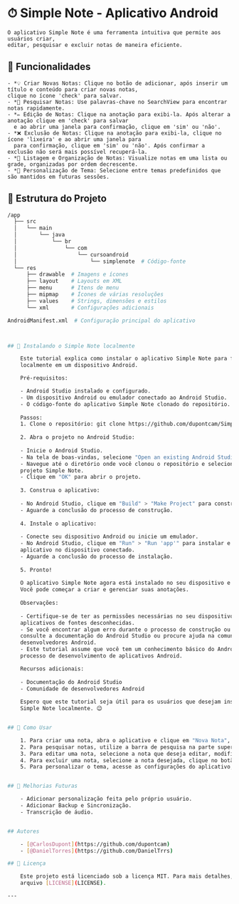 # ⏱ Simple Note - Aplicativo Android

    O aplicativo Simple Note é uma ferramenta intuitiva que permite aos usuários criar,
    editar, pesquisar e excluir notas de maneira eficiente. 

## 🌟 Funcionalidades

    - *💡 Criar Novas Notas: Clique no botão de adicionar, após inserir um título e conteúdo para criar novas notas,
    clique no ícone 'check' para salvar.
    - *🔎 Pesquisar Notas: Use palavras-chave no SearchView para encontrar notas rapidamente.
    - *✏️ Edição de Notas: Clique na anotação para exibi-la. Após alterar a anotação clique em 'check' para salvar
      e ao abrir uma janela para confirmação, clique em 'sim' ou 'não'.
    - *❌ Exclusão de Notas: Clique na anotação para exibi-la, clique no ícone 'lixeira' e ao abrir uma janela para
      para confirmação, clique em 'sim' ou 'não'. Após confirmar a exclusão não será mais possível recuperá-la.
    - *📜 Listagem e Organização de Notas: Visualize notas em uma lista ou grade, organizadas por ordem decrescente.
    - *🔧 Personalização de Tema: Selecione entre temas predefinidos que são mantidos em futuras sessões.

## 📂 Estrutura do Projeto

```bash
/app
  ├── src
  │   └── main
  │       └── java
  │           └── br
  │               └── com
  │                   └── cursoandroid
  │                       └── simplenote  # Código-fonte
  └── res
      ├── drawable  # Imagens e ícones
      ├── layout    # Layouts em XML
      ├── menu      # Itens de menu
      ├── mipmap    # Ícones de várias resoluções
      ├── values    # Strings, dimensões e estilos
      └── xml       # Configurações adicionais

AndroidManifest.xml  # Configuração principal do aplicativo



## 🚀 Instalando o Simple Note localmente

    Este tutorial explica como instalar o aplicativo Simple Note para fazer anotações
    localmente em um dispositivo Android.

    Pré-requisitos:

    - Android Studio instalado e configurado.
    - Um dispositivo Android ou emulador conectado ao Android Studio.
    - O código-fonte do aplicativo Simple Note clonado do repositório.
    
    Passos:
    1. Clone o repositório: git clone https://github.com/dupontcam/Simple_Note.git
    
    2. Abra o projeto no Android Studio:
    
    - Inicie o Android Studio.
    - Na tela de boas-vindas, selecione "Open an existing Android Studio project".
    - Navegue até o diretório onde você clonou o repositório e selecione a pasta do
    projeto Simple Note.
    - Clique em "OK" para abrir o projeto.
    
    3. Construa o aplicativo:
    
    - No Android Studio, clique em "Build" > "Make Project" para construir o aplicativo.
    - Aguarde a conclusão do processo de construção.
    
    4. Instale o aplicativo:
    
    - Conecte seu dispositivo Android ou inicie um emulador.
    - No Android Studio, clique em "Run" > "Run 'app'" para instalar e executar o
    aplicativo no dispositivo conectado.
    - Aguarde a conclusão do processo de instalação.
    
    5. Pronto!
    
    O aplicativo Simple Note agora está instalado no seu dispositivo e pronto para uso.
    Você pode começar a criar e gerenciar suas anotações.
    
    Observações:
    
    - Certifique-se de ter as permissões necessárias no seu dispositivo para instalar
    aplicativos de fontes desconhecidas.
    - Se você encontrar algum erro durante o processo de construção ou instalação,
    consulte a documentação do Android Studio ou procure ajuda na comunidade de
    desenvolvedores Android.
    - Este tutorial assume que você tem um conhecimento básico do Android Studio e do
    processo de desenvolvimento de aplicativos Android.

    Recursos adicionais:
    
    - Documentação do Android Studio
    - Comunidade de desenvolvedores Android
    
    Espero que este tutorial seja útil para os usuários que desejam instalar o aplicativo
    Simple Note localmente. 😉


## 🎯 Como Usar

    1. Para criar uma nota, abra o aplicativo e clique em "Nova Nota", insira um título e conteúdo, e clique em "Salvar"
    2. Para pesquisar notas, utilize a barra de pesquisa na parte superior da tela e digite palavras-chave.
    3. Para editar uma nota, selecione a nota que deseja editar, modifique o título e/ou conteúdo, e clique em "Salvar".
    4. Para excluir uma nota, selecione a nota desejada, clique no botão de exclusão e confirme a ação.
    5. Para personalizar o tema, acesse as configurações do aplicativo, selecione a opção de tema e escolha entre as opções disponíveis.


## 🚧 Melhorias Futuras

    - Adicionar personalização feita pelo próprio usuário.
    - Adicionar Backup e Sincronização.
    - Transcrição de áudio.


## Autores

    - [@CarlosDupont](https://github.com/dupontcam)
    - [@DanielTorres](https://github.com/DanielTrrs)

## 📜 Licença

    Este projeto está licenciado sob a licença MIT. Para mais detalhes, consulte o
    arquivo [LICENSE](LICENSE).

---
